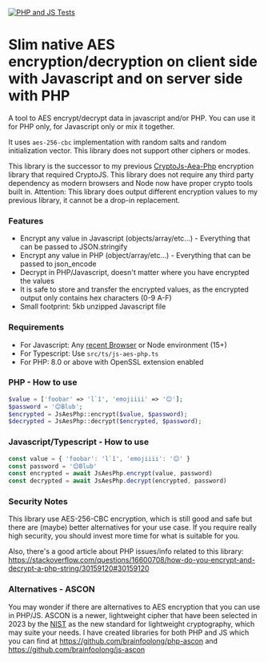 [![PHP and JS Tests](https://github.com/brainfoolong/js-aes-php/actions/workflows/tests.yml/badge.svg)](https://github.com/brainfoolong/js-aes-php/actions/workflows/tests.yml)

# Slim native AES encryption/decryption on client side with Javascript and on server side with PHP

A tool to AES encrypt/decrypt data in javascript and/or PHP. You can use it for PHP only, for Javascript only or mix it together.

It uses `aes-256-cbc` implementation with random salts and random initialization vector. This library does not support other ciphers or modes.

This library is the successor to my previous [CryptoJs-Aea-Php](https://github.com/brainfoolong/cryptojs-aes-php) encryption library that required CryptoJS. This library does not require any third party dependency as modern browsers and Node now have proper crypto tools built in. Attention: This library does output different encryption values to my previous library, it cannot be a drop-in replacement.

### Features
* Encrypt any value in Javascript (objects/array/etc...) - Everything that can be passed to JSON.stringify
* Encrypt any value in PHP (object/array/etc...) - Everything that can be passed to json_encode
* Decrypt in PHP/Javascript, doesn't matter where you have encrypted the values
* It is safe to store and transfer the encrypted values, as the encrypted output only contains hex characters (0-9 A-F)
* Small footprint: 5kb unzipped Javascript file

### Requirements
* For Javascript: Any [recent Browser](https://developer.mozilla.org/en-US/docs/Web/API/SubtleCrypto/encrypt#browser_compatibility) or Node environment (15+)
* For Typescript: Use `src/ts/js-aes-php.ts`
* For PHP: 8.0 or above with OpenSSL extension enabled


### PHP - How to use
```php
$value = ['foobar' => 'l`î', 'emojiiii' => '😊'];
$password = '😊Blub';
$encrypted = JsAesPhp::encrypt($value, $password);
$decrypted = JsAesPhp::decrypt($encrypted, $password);
```

### Javascript/Typescript - How to use
```javascript
const value = { 'foobar': 'l`î', 'emojiiii': '😊' }
const password = '😊Blub'
const encrypted = await JsAesPhp.encrypt(value, password)
const decrypted = await JsAesPhp.decrypt(encrypted, password)
```

### Security Notes

This library use AES-256-CBC encryption, which is still good and safe but there are (maybe) better alternatives for your use case. If you require really high security, you should invest more time for what is suitable for you.

Also, there's a good article about PHP issues/info related to this
library: https://stackoverflow.com/questions/16600708/how-do-you-encrypt-and-decrypt-a-php-string/30159120#30159120

### Alternatives - ASCON

You may wonder if there are alternatives to AES encryption that you can use in PHP/JS. ASCON is a newer, lightweight cipher that have been selected in 2023 by the [NIST](https://csrc.nist.gov/projects/lightweight-cryptography) as the new standard for lightweight cryptography, which may suite your needs. I have created libraries for both PHP and JS which you can find at https://github.com/brainfoolong/php-ascon and https://github.com/brainfoolong/js-ascon
